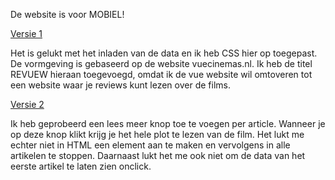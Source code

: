 De website is voor MOBIEL!

[Versie 1](https://annedegroot.github.io/fevd/opdracht3/v1/)

Het is gelukt met het inladen van de data en ik heb CSS hier op toegepast. De vormgeving is gebaseerd op de website vuecinemas.nl. Ik heb de titel REVUEW hieraan toegevoegd, omdat ik de vue website wil omtoveren tot een website waar je reviews kunt lezen over de films. 


[Versie 2](https://annedegroot.github.io/fevd/opdracht3/v2/)

Ik heb geprobeerd een lees meer knop toe te voegen per article. Wanneer je op deze knop klikt krijg je het hele plot te lezen van de film. Het lukt me echter niet in HTML een element aan te maken en vervolgens in alle artikelen te stoppen. Daarnaast lukt het me ook niet om de data van het eerste artikel te laten zien onclick. 

